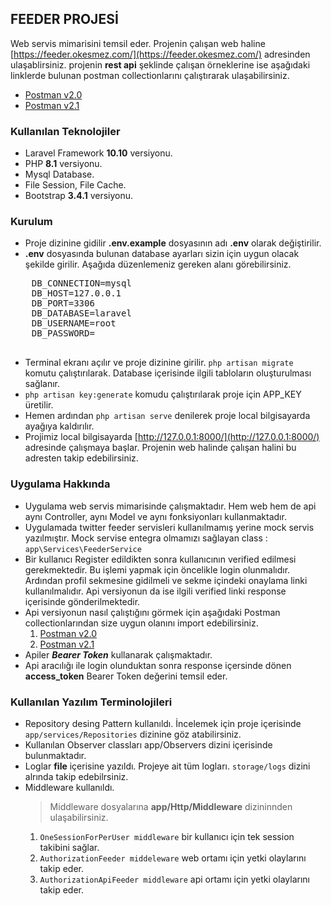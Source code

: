 ## FEEDER PROJESİ
Web servis mimarisini temsil eder. Projenin çalışan web haline [https://feeder.okesmez.com/](https://feeder.okesmez.com/) adresinden ulaşablirsiniz.
projenin **rest api** şeklinde çalışan örneklerine ise aşağıdaki linklerde bulunan postman collectionlarını çalıştırarak ulaşabilirsiniz.
- [Postman v2.0](https://feeder.okesmez.com/postman/v20.rar)
- [Postman v2.1](https://feeder.okesmez.com/postman/v21.rar)
### Kullanılan Teknolojiler
- Laravel Framework **10.10** versiyonu.
- PHP **8.1** versiyonu.
- Mysql Database.
- File Session, File Cache.
- Bootstrap **3.4.1** versiyonu.
### Kurulum
- Proje dizinine gidilir ****.env.example**** dosyasının adı ****.env**** olarak değiştirilir.
- ****.env**** dosyasında bulunan database ayarları sizin için uygun olacak şekilde girilir. Aşağıda düzenlemeniz gereken alanı görebilirsiniz.
 <pre>
    DB_CONNECTION=mysql  
    DB_HOST=127.0.0.1  
    DB_PORT=3306  
    DB_DATABASE=laravel  
    DB_USERNAME=root  
    DB_PASSWORD=
 </pre>
- Terminal ekranı açılır ve proje dizinine girilir. ``php artisan migrate `` komutu çalıştırılarak. Database içerisinde ilgili tabloların oluşturulması sağlanır.
- ``php artisan key:generate`` komudu çalıştırılarak proje için APP_KEY üretilir.
- Hemen ardından ``php artisan serve`` denilerek proje local bilgisayarda ayağıya kaldırılır.
- Projimiz local bilgisayarda [http://127.0.0.1:8000/](http://127.0.0.1:8000/) adresinde çalışmaya başlar. Projenin web halinde çalışan halini bu adresten takip edebilirsiniz.
### Uygulama Hakkında 
- Uygulama web servis mimarisinde çalışmaktadır. Hem web hem de api aynı Controller, aynı Model ve aynı fonksiyonları kullanmaktadır. 
- Uygulamada twitter feeder servisleri kullanılmamış yerine mock servis yazılmıştır. Mock servise entegra olmamızı sağlayan 
  class : ``app\Services\FeederService``
- Bir kullanıcı Register edildikten sonra kullanıcının verified edilmesi gerekmektedir. 
Bu işlemi yapmak için öncelikle login olunmalıdır. Ardından profil sekmesine gidilmeli ve 
sekme içindeki onaylama linki kullanılmalıdır. Api versiyonun da ise ilgili verified 
linki response içerisinde gönderilmektedir.
- Api versiyonun nasıl çalıştığını görmek için aşağıdaki Postman collectionlarından size uygun olanını import edebilirsiniz.
   1) [Postman v2.0](https://feeder.okesmez.com/postman/v20.rar)
   2) [Postman v2.1](https://feeder.okesmez.com/postman/v21.rar)
- Apiler ***Bearer Token*** kullanarak çalışmaktadır.
- Api aracılığı ile login olunduktan sonra response içersinde dönen ****access_token**** Bearer Token değerini temsil eder.
### Kullanılan Yazılım Terminolojileri
- Repository desing Pattern kullanıldı. İncelemek için proje içerisinde ``app/services/Repositories`` dizinine göz atabilirsiniz.
- Kullanılan Observer classları app/Observers dizini içerisinde bulunmaktadır.
- Loglar **file** içerisine yazıldı. Projeye ait tüm logları. ``storage/logs`` dizini alrında takip edebilrsiniz.
- Middleware kullanıldı.
     >Middleware dosyalarına **app/Http/Middleware** dizininnden ulaşabilirsiniz.
   1) ``OneSessionForPerUser middleware`` bir kullanıcı için tek session takibini sağlar.
   2) ``AuthorizationFeeder middeleware`` web ortamı için yetki olaylarını takip eder.
   3) ``AuthorizationApiFeeder middleware`` api ortamı için yetki olaylarını takip eder.

